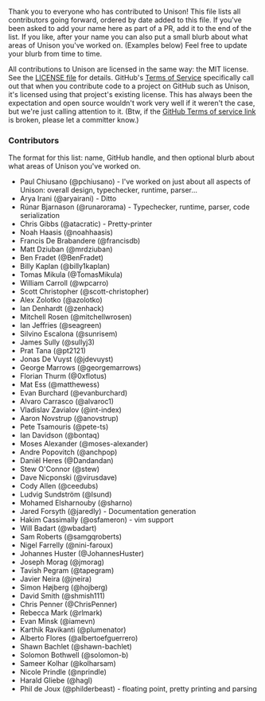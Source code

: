Thank you to everyone who has contributed to Unison! This file lists all contributors going forward, ordered by date added to this file. If you've been asked to add your name here as part of a PR, add it to the end of the list. If you like, after your name you can also put a small blurb about what areas of Unison you've worked on. (Examples below) Feel free to update your blurb from time to time.

All contributions to Unison are licensed in the same way: the MIT license. See the [LICENSE file](LICENSE) for details. GitHub's [Terms of Service][1] specifically call out that when you contribute code to a project on GitHub such as Unison, it's licensed using that project's existing license. This has always been the expectation and open source wouldn't work very well if it weren't the case, but we're just calling attention to it. (Btw, if the [GitHub Terms of service link][1] is broken, please let a committer know.)

[1]: https://help.github.com/articles/github-terms-of-service/#6-contributions-under-repository-license

### Contributors

The format for this list: name, GitHub handle, and then optional blurb about what areas of Unison you've worked on.

* Paul Chiusano (@pchiusano) - I've worked on just about all aspects of Unison: overall design, typechecker, runtime, parser...
* Arya Irani (@aryairani) - Ditto
* Rúnar Bjarnason (@runarorama) - Typechecker, runtime, parser, code serialization
* Chris Gibbs (@atacratic) - Pretty-printer
* Noah Haasis (@noahhaasis)
* Francis De Brabandere (@francisdb)
* Matt Dziuban (@mrdziuban)
* Ben Fradet (@BenFradet)
* Billy Kaplan (@billy1kaplan)
* Tomas Mikula (@TomasMikula)
* William Carroll (@wpcarro)
* Scott Christopher (@scott-christopher)
* Alex Zolotko (@azolotko)
* Ian Denhardt (@zenhack)
* Mitchell Rosen (@mitchellwrosen)
* Ian Jeffries (@seagreen)
* Silvino Escalona (@sunrisem)
* James Sully (@sullyj3)
* Prat Tana (@pt2121)
* Jonas De Vuyst (@jdevuyst)
* George Marrows (@georgemarrows)
* Florian Thurm (@0xflotus)
* Mat Ess (@matthewess)
* Evan Burchard (@evanburchard)
* Alvaro Carrasco (@alvaroc1)
* Vladislav Zavialov (@int-index)
* Aaron Novstrup (@anovstrup)
* Pete Tsamouris (@pete-ts)
* Ian Davidson (@bontaq)
* Moses Alexander (@moses-alexander)
* Andre Popovitch (@anchpop)
* Daniël Heres (@Dandandan)
* Stew O'Connor (@stew)
* Dave Nicponski (@virusdave)
* Cody Allen (@ceedubs)
* Ludvig Sundström (@lsund)
* Mohamed Elsharnouby (@sharno)
* Jared Forsyth (@jaredly) - Documentation generation
* Hakim Cassimally (@osfameron) - vim support
* Will Badart (@wbadart)
* Sam Roberts (@samgqroberts)
* Nigel Farrelly (@nini-faroux)
* Johannes Huster (@JohannesHuster)
* Joseph Morag (@jmorag)
* Tavish Pegram (@tapegram)
* Javier Neira (@jneira)
* Simon Højberg (@hojberg)
* David Smith (@shmish111)
* Chris Penner (@ChrisPenner)
* Rebecca Mark (@rlmark)
* Evan Minsk (@iamevn)
* Karthik Ravikanti (@plumenator)
* Alberto Flores (@albertoefguerrero)
* Shawn Bachlet (@shawn-bachlet)
* Solomon Bothwell (@solomon-b)
* Sameer Kolhar (@kolharsam)
* Nicole Prindle (@nprindle)
* Harald Gliebe (@hagl)
* Phil de Joux (@philderbeast) - floating point, pretty printing and parsing
